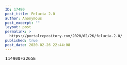 ```yaml
---
ID: 17480
post_title: Felucia 2.0
author: Anonymous
post_excerpt: ""
layout: post
permalink: >
  https://portalrepository.com/2020/02/26/felucia-2-0/
published: true
post_date: 2020-02-26 22:44:08
---
```

<pre>114900F3265E</pre>